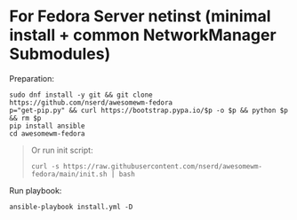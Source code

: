 # For Fedora Server netinst (minimal install + common NetworkManager Submodules)

Preparation:
```
sudo dnf install -y git && git clone https://github.com/nserd/awesomewm-fedora
p="get-pip.py" && curl https://bootstrap.pypa.io/$p -o $p && python $p && rm $p
pip install ansible
cd awesomewm-fedora
```
>Or run init script:
>```
>curl -s https://raw.githubusercontent.com/nserd/awesomewm-fedora/main/init.sh | bash
>```


Run playbook:
```
ansible-playbook install.yml -D
```
